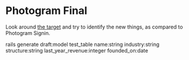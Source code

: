 # Photogram Final

Look around [the target](http://photogram-final.matchthetarget.com/) and try to identify the new things, as compared to Photogram Signin.



rails generate draft:model test_table name:string industry:string structure:string last_year_revenue:integer founded_on:date